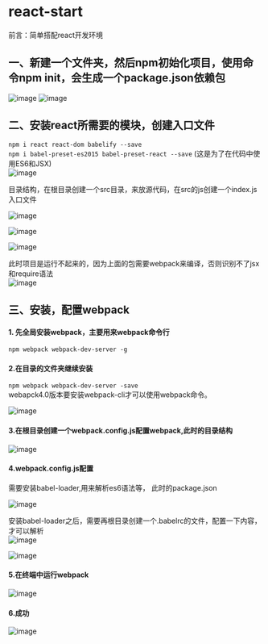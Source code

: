# react-start
前言：简单搭配react开发环境

## 一、新建一个文件夹，然后npm初始化项目，使用命令npm init，会生成一个package.json依赖包

![image](https://github.com/mzongx/react-start/blob/master/images/01.png)
![image](https://github.com/mzongx/react-start/blob/master/images/02.png)

## 二、安装react所需要的模块，创建入口文件
`npm i react react-dom babelify --save` <br> 
`npm i babel-preset-es2015 babel-preset-react --save` (这是为了在代码中使用ES6和JSX)<br> 
![image](https://github.com/mzongx/react-start/blob/master/images/03.png)<br> 

目录结构，在根目录创建一个src目录，来放源代码，在src的js创建一个index.js入口文件<br> 

![image](https://github.com/mzongx/react-start/blob/master/images/04.png)<br> 

![image](https://github.com/mzongx/react-start/blob/master/images/05.png)<br> 

![image](https://github.com/mzongx/react-start/blob/master/images/06.png)<br> 

此时项目是运行不起来的，因为上面的包需要webpack来编译，否则识别不了jsx和require语法<br> 
![image](https://github.com/mzongx/react-start/blob/master/images/07.png)<br> 

## 三、安装，配置webpack
#### 1. 先全局安装webpack，主要用来webpack命令行 <br>
`npm webpack webpack-dev-server -g`

#### 2.在目录的文件夹继续安装 <br>
`npm webpack webpack-dev-server -save`<br> 
webapck4.0版本要安装webpack-cli才可以使用webpack命令。<br> 

![image](https://github.com/mzongx/react-start/blob/master/images/08.png)
#### 3.在根目录创建一个webpack.config.js配置webpack,此时的目录结构
![image](https://github.com/mzongx/react-start/blob/master/images/09.png)

#### 4.webpack.config.js配置
需要安装babel-loader,用来解析es6语法等，
此时的package.json<br> 

![image](https://github.com/mzongx/react-start/blob/master/images/10.png)

安装babel-loader之后，需要再根目录创建一个.babelrc的文件，配置一下内容，才可以解析<br> 
![image](https://github.com/mzongx/react-start/blob/master/images/11.png)<br> 

![image](https://github.com/mzongx/react-start/blob/master/images/12.png)

#### 5.在终端中运行webpack
![image](https://github.com/mzongx/react-start/blob/master/images/13.png)

#### 6.成功

![image](https://github.com/mzongx/react-start/blob/master/images/14.png)